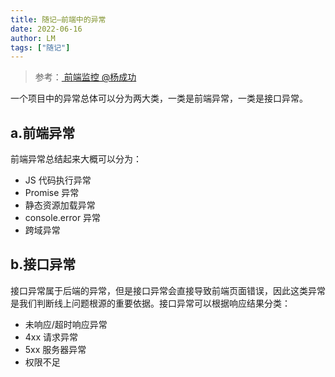 ```yaml
---
title: 随记—前端中的异常
date: 2022-06-16
author: LM
tags: ["随记"]
---
```


> 参考：[ 前端监控 @杨成功 ](https://segmentfault.com/a/1190000041879217)

一个项目中的异常总体可以分为两大类，一类是前端异常，一类是接口异常。

## a.前端异常

前端异常总结起来大概可以分为：

- JS 代码执行异常
- Promise 异常
- 静态资源加载异常
- console.error 异常
- 跨域异常

## b.接口异常

接口异常属于后端的异常，但是接口异常会直接导致前端页面错误，因此这类异常是我们判断线上问题根源的重要依据。接口异常可以根据响应结果分类：

- 未响应/超时响应异常
- 4xx 请求异常
- 5xx 服务器异常
- 权限不足